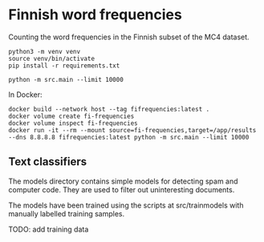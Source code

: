 # Finnish word frequencies

Counting the word frequencies in the Finnish subset of the MC4 dataset.

```
python3 -m venv venv
source venv/bin/activate
pip install -r requirements.txt

python -m src.main --limit 10000
```

In Docker:

```
docker build --network host --tag fifrequencies:latest .
docker volume create fi-frequencies
docker volume inspect fi-frequencies
docker run -it --rm --mount source=fi-frequencies,target=/app/results --dns 8.8.8.8 fifrequencies:latest python -m src.main --limit 10000
```

## Text classifiers

The models directory contains simple models for detecting spam and
computer code. They are used to filter out uninteresting documents.

The models have been trained using the scripts at src/trainmodels with
manually labelled training samples.

TODO: add training data
